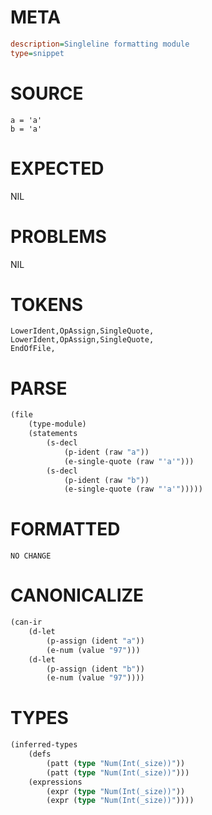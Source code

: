 # META
~~~ini
description=Singleline formatting module
type=snippet
~~~
# SOURCE
~~~roc
a = 'a'
b = 'a'
~~~
# EXPECTED
NIL
# PROBLEMS
NIL
# TOKENS
~~~zig
LowerIdent,OpAssign,SingleQuote,
LowerIdent,OpAssign,SingleQuote,
EndOfFile,
~~~
# PARSE
~~~clojure
(file
	(type-module)
	(statements
		(s-decl
			(p-ident (raw "a"))
			(e-single-quote (raw "'a'")))
		(s-decl
			(p-ident (raw "b"))
			(e-single-quote (raw "'a'")))))
~~~
# FORMATTED
~~~roc
NO CHANGE
~~~
# CANONICALIZE
~~~clojure
(can-ir
	(d-let
		(p-assign (ident "a"))
		(e-num (value "97")))
	(d-let
		(p-assign (ident "b"))
		(e-num (value "97"))))
~~~
# TYPES
~~~clojure
(inferred-types
	(defs
		(patt (type "Num(Int(_size))"))
		(patt (type "Num(Int(_size))")))
	(expressions
		(expr (type "Num(Int(_size))"))
		(expr (type "Num(Int(_size))"))))
~~~
